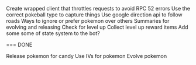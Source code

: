 
Create wrapped client that throttles requests to avoid RPC 52 errors
Use the correct pokeball type to capture things
Use google direction api to follow roads
Ways to ignore or prefer pokemon over others
Summaries for evolving and releasing
Check for level up
Collect level up reward items
Add some some of state system to the bot?


=== DONE

Release pokemon for candy
Use IVs for pokemon
Evolve pokemon
